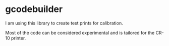 # gcodebuilder
I am using this library to create test prints for calibration.

Most of the code can be considered experimental and is tailored for the CR-10 printer.
